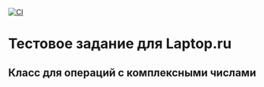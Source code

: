 [![CI](https://github.com/1NQ457/complex-test/actions/workflows/php.yml/badge.svg)](https://github.com/1NQ457/complex-test/actions/workflows/php.yml)

# Тестовое задание для Laptop.ru
## Класс для операций с комплексными числами